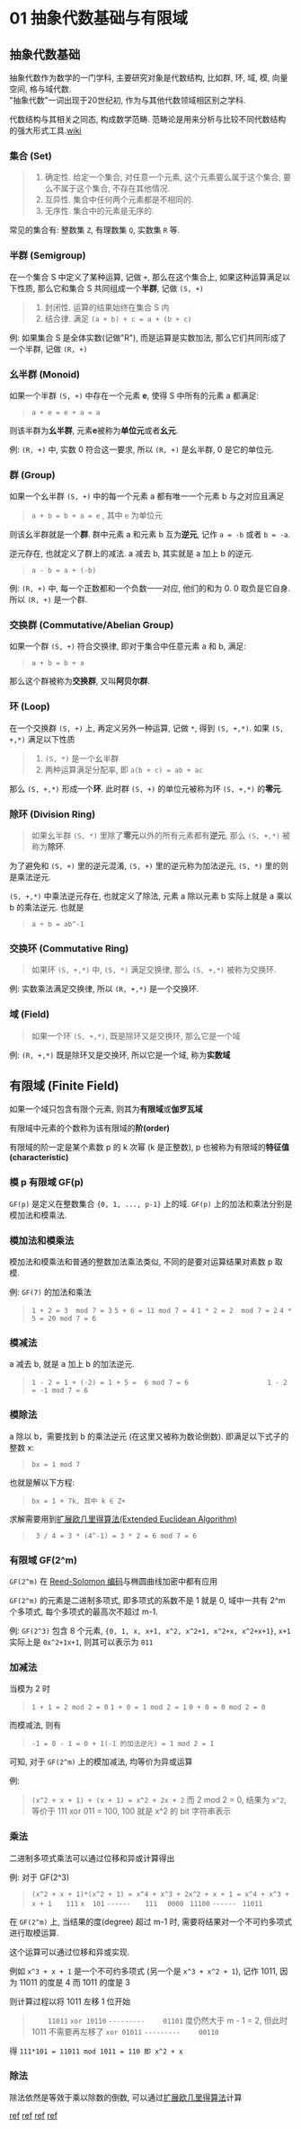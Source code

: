 01 抽象代数基础与有限域
========================

## 抽象代数基础

抽象代数作为数学的一门学科, 主要研究对象是代数结构, 比如群, 环, 域, 模, 向量空间, 格与域代数.  
"抽象代数"一词出现于20世纪初, 作为与其他代数领域相区别之学科.  

代数结构与其相关之同态, 构成数学范畴. 范畴论是用来分析与比较不同代数结构的强大形式工具.[wiki](https://zh.wikipedia.org/zh-cn/%E6%8A%BD%E8%B1%A1%E4%BB%A3%E6%95%B0)  

### 集合 (Set)

> 1. 确定性. 给定一个集合, 对任意一个元素, 这个元素要么属于这个集合, 要么不属于这个集合, 不存在其他情况.
> 2. 互异性. 集合中任何两个元素都是不相同的.
> 3. 无序性. 集合中的元素是无序的.

常见的集合有: 整数集 `Z`, 有理数集 `Q`, 实数集 `R` 等.

### 半群 (Semigroup)

在一个集合 S 中定义了某种运算, 记做 `+`, 那么在这个集合上, 如果这种运算满足以下性质, 那么它和集合 S 共同组成一个**半群**, 记做 `(S, +)`

> 1. 封闭性. 运算的结果始终在集合 S 内
> 2. 结合律. 满足 `(a + b) + c = a + (b + c)`

例: 如果集合 S 是全体实数(记做"R"), 而是运算是实数加法, 那么它们共同形成了一个半群, 记做 `(R, +)`

### 幺半群 (Monoid)

如果一个半群 `(S, +)` 中存在一个元素 **e**, 使得 S 中所有的元素 a 都满足:

> `a + e = e + a = a`

则该半群为**幺半群**, 元素**e**被称为**单位元**或者**幺元**.  

例: `(R, +)` 中, 实数 0 符合这一要求, 所以 `(R, +)` 是幺半群, 0 是它的单位元.

### 群 (Group)

如果一个幺半群 `(S, +)` 中的每一个元素 a 都有唯一一个元素 b 与之对应且满足

> `a + b = b + a = e` , 其中 `e` 为单位元

则该幺半群就是一个**群**. 群中元素 a 和元素 b 互为**逆元**, 记作 `a = -b` 或者 `b = -a`.  

逆元存在, 也就定义了群上的减法. a 减去 b, 其实就是 a 加上 b 的逆元.

> `a - b = a + (-b)`

例: `(R, +)` 中, 每一个正数都和一个负数一一对应, 他们的和为 0. 0 取负是它自身. 所以 `(R, +)` 是一个群.

### 交换群 (Commutative/Abelian Group)

如果一个群 `(S, +)` 符合交换律, 即对于集合中任意元素 a 和 b, 满足:

> `a + b = b + a`

那么这个群被称为**交换群**, 又叫**阿贝尔群**.

### 环 (Loop)

在一个交换群 `(S, +)` 上, 再定义另外一种运算, 记做 `*`, 得到 `(S, +,*)`. 如果 `(S, +,*)` 满足以下性质

> 1. `(S, *)` 是一个幺半群
> 2. 两种运算满足分配率, 即 `a(b + c) = ab + ac`

那么 `(S, +,*)` 形成一个**环**. 此时群 `(S, +)` 的单位元被称为环 `(S, +,*)` 的**零元**.

### 除环 (Division Ring)

> 如果幺半群 `(S, *)` 里除了**零元**以外的所有元素都有**逆元**, 那么 `(S, +,*)` 被称为**除环**.

为了避免和 `(S, +)` 里的逆元混淆, `(S, +)` 里的逆元称为加法逆元, `(S, *)` 里的则是乘法逆元.  

`(S, +,*)` 中乘法逆元存在, 也就定义了除法, 元素 a 除以元素 b 实际上就是 a 乘以 b 的乘法逆元. 也就是

> `a ÷ b = ab^-1`

### 交换环 (Commutative Ring)

> 如果环 `(S, +,*)` 中, `(S, *)` 满足交换律, 那么 `(S, +,*)` 被称为交换环.

例: 实数乘法满足交换律, 所以 `(R, +,*)` 是一个交换环.

### 域 (Field)

> 如果一个环 `(S, +,*)`, 既是除环又是交换环, 那么它是一个域

例: `(R, +,*)` 既是除环又是交换环, 所以它是一个域, 称为**实数域**

## 有限域 (Finite Field)

如果一个域只包含有限个元素, 则其为**有限域**或**伽罗瓦域**  

有限域中元素的个数称为该有限域的**阶(order)**

有限域的阶一定是某个素数 p 的 k 次幂 (k 是正整数), p 也被称为有限域的**特征值(characteristic)**

### 模 p 有限域 GF(p)

`GF(p)` 是定义在整数集合 `{0, 1, ..., p-1}` 上的域. `GF(p)` 上的加法和乘法分别是模加法和模乘法.

### 模加法和模乘法

模加法和模乘法和普通的整数加法乘法类似, 不同的是要对运算结果对素数 p 取模.

例: `GF(7)` 的加法和乘法

> `1 + 2 = 3  mod 7 = 3`
> `5 + 6 = 11 mod 7 = 4`
> `1 * 2 = 2  mod 7 = 2`
> `4 * 5 = 20 mod 7 = 6`

### 模减法

a 减去 b, 就是 a 加上 b 的加法逆元.

> `1 - 2 = 1 + (-2) = 1 + 5 =  6 mod 7 = 6`
> `                   1 - 2 = -1 mod 7 = 6`


### 模除法

a 除以 b，需要找到 b 的乘法逆元 (在这里又被称为数论倒数). 即满足以下式子的整数 x:

> `bx = 1 mod 7`

也就是解以下方程:

> `bx = 1 + 7k, 其中 k ∈ Z+`

求解需要用到[扩展欧几里得算法(Extended Euclidean Algorithm)](https://zh.wikipedia.org/zh-cn/%E6%89%A9%E5%B1%95%E6%AC%A7%E5%87%A0%E9%87%8C%E5%BE%97%E7%AE%97%E6%B3%95)

> ` 3 / 4 = 3 * (4^-1) = 3 * 2 = 6 mod 7 = 6`

### 有限域 GF(2^m)

`GF(2^m)` 在 [Reed-Solomon 编码](https://en.wikipedia.org/wiki/Reed%E2%80%93Solomon_error_correction)与椭圆曲线加密中都有应用  

`GF(2^m)` 的元素是二进制多项式, 即多项式的系数不是 1 就是 0, 域中一共有 2^m 个多项式, 每个多项式的最高次不超过 m-1.  

例: `GF(2^3)` 包含 8 个元素, `{0, 1, x, x+1, x^2, x^2+1, x^2+x, x^2+x+1}`, `x+1` 实际上是 `0x^2+1x+1`, 则其可以表示为 `011`  

### 加减法

当模为 2 时

> `1 + 1 = 2 mod 2 = 0`
> `1 + 0 = 1 mod 2 = 1`
> `0 + 0 = 0 mod 2 = 0`

而模减法, 则有

> `-1 = 0 - 1 = 0 + 1(-1 的加法逆元) = 1 mod 2 = 1`

可知, 对于 `GF(2^m)` 上的模加减法, 均等价为异或运算

例:

> `(x^2 + x + 1) + (x + 1) = x^2 + 2x + 2` 而 2 mod 2 = 0, 结果为 `x^2`, 等价于
> 111 xor 011 = 100, 100 就是 x^2 的 bit 字符串表示

### 乘法

二进制多项式乘法可以通过位移和异或计算得出  

例: 对于 GF(2^3)  

> `(x^2 + x + 1)*(x^2 + 1) = x^4 + x^3 + 2x^2 + x + 1 = x^4 + x^3 + x + 1`
> `   111`
> `x  101`
> `------`
> `   111`
> `  0000`
> ` 11100`
> `------`
> ` 11011`

在 `GF(2^m)` 上, 当结果的度(degree) 超过 m-1 时, 需要将结果对一个不可约多项式进行取模运算.  

这个运算可以通过位移和异或实现.  

例如 `x^3 + x + 1` 是一个不可约多项式 (另一个是 `x^3 + x^2 + 1`), 记作 1011, 因为 11011 的度是 4 而 1011 的度是 3  

则计算过程以将 1011 左移 1 位开始

> `    11011`
> `xor 10110`
> `---------`
> `    01101` 度仍然大于 m - 1 = 2, 但此时 1011 不需要再左移了
> `xor 01011`
> `---------`
> `    00110`

得 `111*101 = 11011 mod 1011 = 110 即 x^2 + x`

### 除法

除法依然是等效于乘以除数的倒数, 可以通过[扩展欧几里得算法](https://en.wikipedia.org/wiki/Extended_Euclidean_algorithm)计算

[ref](https://blog.csdn.net/qmickecs/article/details/77281602)
[ref](https://www.doc.ic.ac.uk/~mrh/330tutor/ch04s04.html)
[ref](https://engineering.purdue.edu/kak/compsec/NewLectures/Lecture7.pdf)
[ref](https://en.wikipedia.org/wiki/Finite_field_arithmetic)